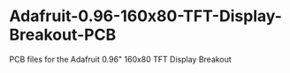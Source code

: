 # Adafruit-0.96-160x80-TFT-Display-Breakout-PCB
PCB files for the Adafruit 0.96" 160x80 TFT Display Breakout
